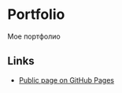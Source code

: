 # Portfolio

Мое портфолио

## Links

- [Public page on GitHub Pages](https://ldskpr3st1g3.github.io/Portfolio/)
